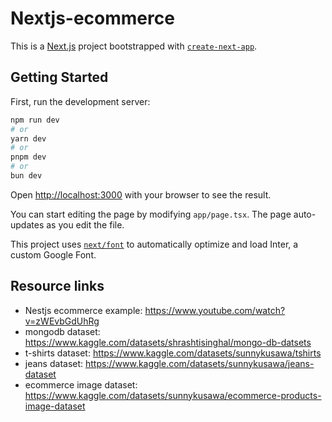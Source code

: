 # Nextjs-ecommerce

This is a [Next.js](https://nextjs.org/) project bootstrapped with [`create-next-app`](https://github.com/vercel/next.js/tree/canary/packages/create-next-app).

## Getting Started

First, run the development server:

```bash
npm run dev
# or
yarn dev
# or
pnpm dev
# or
bun dev
```

Open [http://localhost:3000](http://localhost:3000) with your browser to see the result.

You can start editing the page by modifying `app/page.tsx`. The page auto-updates as you edit the file.

This project uses [`next/font`](https://nextjs.org/docs/basic-features/font-optimization) to automatically optimize and load Inter, a custom Google Font.

## Resource links

- Nestjs ecommerce example: https://www.youtube.com/watch?v=zWEvbGdUhRg
- mongodb dataset: https://www.kaggle.com/datasets/shrashtisinghal/mongo-db-datsets
- t-shirts dataset: https://www.kaggle.com/datasets/sunnykusawa/tshirts
- jeans dataset: https://www.kaggle.com/datasets/sunnykusawa/jeans-dataset
- ecommerce image dataset: https://www.kaggle.com/datasets/sunnykusawa/ecommerce-products-image-dataset
